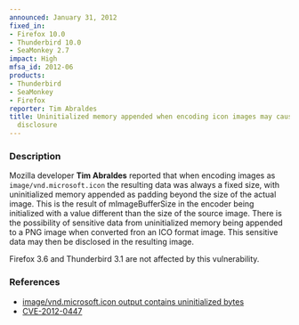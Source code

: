 ```yaml
---
announced: January 31, 2012
fixed_in:
- Firefox 10.0
- Thunderbird 10.0
- SeaMonkey 2.7
impact: High
mfsa_id: 2012-06
products:
- Thunderbird
- SeaMonkey
- Firefox
reporter: Tim Abraldes
title: Uninitialized memory appended when encoding icon images may cause information
  disclosure
---
```


<h3>Description</h3>

<p>Mozilla developer <strong>Tim Abraldes</strong> reported that when encoding
images as <code>image/vnd.microsoft.icon</code> the resulting data was always a
fixed size, with uninitialized memory appended as padding beyond the size of the
actual image. This is the result of mImageBufferSize in the encoder being
initialized with a value different than the size of the source image. There is
the possibility of sensitive data from uninitialized memory being appended to a
PNG image when converted fron an ICO format image. This sensitive data may then
be disclosed in the resulting image.
</p>
<p class="note">Firefox 3.6 and Thunderbird 3.1 are not affected by this
vulnerability.
</p>


<h3>References</h3>

<ul>
  <li><a href="https://bugzilla.mozilla.org/show_bug.cgi?id=710079">
      image/vnd.microsoft.icon output contains uninitialized bytes</a></li>
  <li><a href="http://cve.mitre.org/cgi-bin/cvename.cgi?name=CVE-2012-0447" class="ex-ref">CVE-2012-0447</a></li>
</ul>



